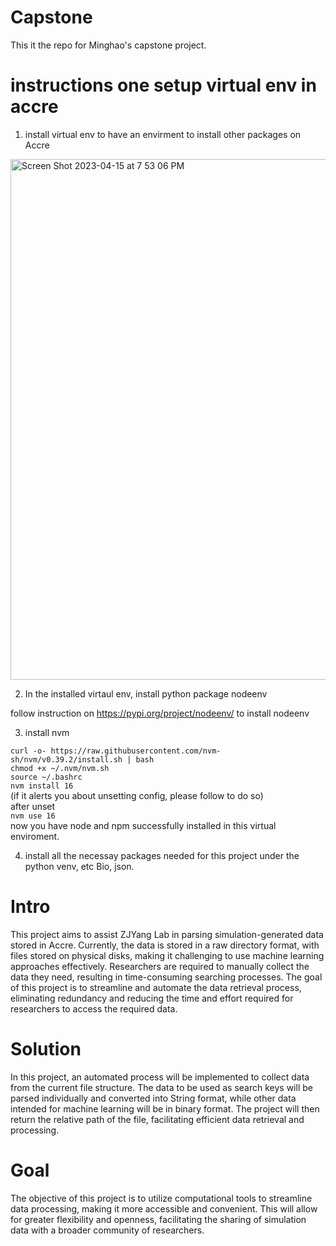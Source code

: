 # Capstone

This it the repo for Minghao's capstone project. 



# instructions one setup virtual env in accre

1. install virtual env to have an envirment to install other packages on Accre

<img width="833" alt="Screen Shot 2023-04-15 at 7 53 06 PM" src="https://user-images.githubusercontent.com/89414303/232260393-6b7b0b49-d079-4a10-951e-6a4159dd60ae.png">


2. In the installed virtaul env, install python package nodeenv 

follow instruction on https://pypi.org/project/nodeenv/ to install nodeenv 

3. install nvm 

`curl -o- https://raw.githubusercontent.com/nvm-sh/nvm/v0.39.2/install.sh | bash`  
`chmod +x ~/.nvm/nvm.sh`   
`source ~/.bashrc`  
`nvm install 16`  
(if it alerts you about unsetting config, please follow to do so)  
after unset  
`nvm use 16`  
now you have node and npm successfully installed in this virtual enviroment.   

4. install all the necessay packages needed for this project under the python venv, etc Bio, json. 

# Intro

This project aims to assist ZJYang Lab in parsing simulation-generated data stored in Accre. Currently, the data is stored in a raw directory format, with files stored on physical disks, making it challenging to use machine learning approaches effectively. Researchers are required to manually collect the data they need, resulting in time-consuming searching processes. The goal of this project is to streamline and automate the data retrieval process, eliminating redundancy and reducing the time and effort required for researchers to access the required data.

# Solution

In this project, an automated process will be implemented to collect data from the current file structure. The data to be used as search keys will be parsed individually and converted into String format, while other data intended for machine learning will be in binary format. The project will then return the relative path of the file, facilitating efficient data retrieval and processing.

# Goal
The objective of this project is to utilize computational tools to streamline data processing, making it more accessible and convenient. This will allow for greater flexibility and openness, facilitating the sharing of simulation data with a broader community of researchers.
